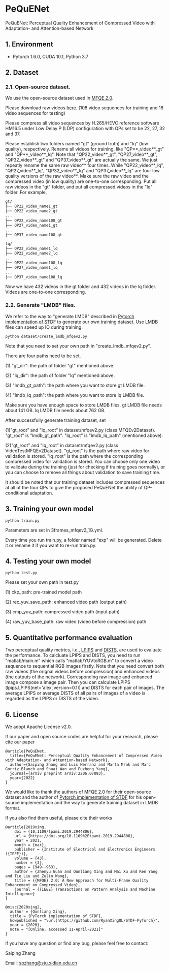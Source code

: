 # PeQuENet
PeQuENet: Perceptual Quality Enhancement of Compressed Video with Adaptation- and Attention-based Network

## 1. Environment

- Pytorch 1.6.0, CUDA 10.1, Python 3.7

## 2. Dataset

### 2.1. Open-source dataset. 

We use the open-source dataset used in [MFQE 2.0](https://github.com/RyanXingQL/MFQEv2.0). 

Please download raw videos [here](https://github.com/RyanXingQL/MFQEv2.0/wiki/MFQEv2-Dataset). (108 video sequences for training and 18 video sequences for testing) 

Please compress all video sequences by H.265/HEVC reference software HM16.5 under Low Delay P (LDP) configuration with QPs set to be 22, 27, 32 and 37.
  
Please establish two folders named "gt" (ground truth) and "lq" (low quality), respectively. Rename all videos for training, like "QP**_video**_gt" and "QP**_video**_lq". Note that "QP22_video**_gt", "QP27_video**_gt", "QP32_video**_gt" and "QP37_video**_gt" are actually the same. We just repeatly rename the same raw video** four times. While "QP22_video**_lq", "QP27_video**_lq", "QP32_video**_lq" and "QP37_video**_lq" are four low quality versions of the raw video**. Make sure the raw video and the compressed video (in low quality) are one-to-one corresponding. Put all raw videos in the "gt" folder, and put all compressed videos in the "lq" folder. For example,
 
 ```tex
gt/
├── QP22_video_name1_gt
├── QP22_video_name2_gt
...
├── QP22_video_name108_gt
├── QP27_video_name1_gt
...
├── QP37_video_name108_gt

lq/
├── QP22_video_name1_lq
├── QP22_video_name2_lq
...
├── QP22_video_name108_lq
├── QP27_video_name1_lq
...
├── QP37_video_name108_lq
```

Now we have 432 videos in the gt folder and 432 videos in the lq folder. Videos are one-to-one corresponding.

### 2.2. Generate "LMDB" files.

We refer to the way to "generate LMDB" described in [Pytorch implementation of STDF](https://github.com/RyanXingQL/STDF-PyTorch) to generate our own training dataset. Use LMDB files can speed up IO during training.

```
python dataset/create_lmdb_mfqev2.py
```
Note that you need to set your own path in "create_lmdb_mfqev2.py". 

There are four paths need to be set.

(1) "gt_dir": the path of folder "gt" mentioned above.

(2) "lq_dir": the path of folder "lq" mentioned above.

(3) "lmdb_gt_path": the path where you want to store gt LMDB file.

(4) "lmdb_lq_path": the path where you want to store lq LMDB file.

Make sure you have enough space to store LMDB files. gt LMDB file needs about 141 GB. lq LMDB file needs about 762 GB. 

After successfully generate training dataset, set 

(1)"gt_root" and "lq_root" in dataset/mfqev2.py (class MFQEv2Dataset). "gt_root" is "lmdb_gt_path". "lq_root" is "lmdb_lq_path" (mentioned above).

(2)"gt_root" and "lq_root" in dataset/mfqev2.py (class VideoTestMFQEv2Dataset). "gt_root" is the path where raw video for validation is stored. "lq_root" is the path where the corresponding compressed video for validation is stored. You can choose only one video to validate during the training (just for checking if training goes normally), or you can choose to remove all things about validation to save training time. 


It should be noted that our training dataset includes compressed sequences at all of the four QPs to give the proposed PeQuENet the ability of QP-conditional adaptation. 

## 3. Training your own model

```
python train.py
```

Parameters are set in 3frames_mfqev2_1G.yml.

Every time you run train.py, a folder named "exp" will be generated. Delete it or rename it if you want to re-run train.py.


## 4. Testing your own model

```
python test.py
```

Please set your own path in test.py

(1) ckp_path: pre-trained model path

(2) rec_yuv_save_path: enhanced video path (output path)

(3) cmp_yuv_path: compressed video path (input path)

(4) raw_yuv_base_path: raw video (video before compression) path

## 5. Quantitative performance evaluation

Two perceptual quality metrics, i.e., [LPIPS](https://github.com/richzhang/PerceptualSimilarity) and [DISTS](https://github.com/dingkeyan93/DISTS), are used to evaluate the performance. To calcluate LPIPS and DISTS, you need to run "matlab/main.m" which calls "matlab/YUVtoRGB.m" to convert a video sequence to sequential RGB images firstly. Note that you need convert both raw videos (the orignal videos before compression) and enhanced videos (the outputs of the network). Corresponding raw image and enhanced image compose a image pair. Then you can calculate LPIPS (lpips.LPIPS(net='alex',version=0.1)) and DISTS for each pair of images. The average LPIPS or average DISTS of all pairs of images of a video is regarded as the LPIPS or DISTS of the video.

## 6. License

We adopt Apache License v2.0.

If our paper and open source codes are helpful for your research, please cite our paper
```
@article{PeQuENet,
  title={PeQuENet: Perceptual Quality Enhancement of Compressed Video with Adaptation- and Attention-based Network},
  author={Saiping Zhang and Luis Herranz and Marta Mrak and Marc Gorriz Blanch and Shuai Wan and Fuzheng Yang},
  journal={arXiv preprint arXiv:2206.07893},
  year={2022}
}
```

We would like to thank the authors of [MFQE 2.0](https://github.com/RyanXingQL/MFQEv2.0) for their open-source dataset and the author of [Pytorch implementation of STDF](https://github.com/RyanXingQL/STDF-PyTorch) for his open-source implementation and the way to generate training dataset in LMDB format.

If you also find them useful, please cite their works

```
@article{2019xing,
    doi = {10.1109/tpami.2019.2944806},
    url = {https://doi.org/10.1109%2Ftpami.2019.2944806},
    year = 2021,
    month = {mar},
    publisher = {Institute of Electrical and Electronics Engineers ({IEEE})},
    volume = {43},
    number = {3},
    pages = {949--963},
    author = {Zhenyu Guan and Qunliang Xing and Mai Xu and Ren Yang and Tie Liu and Zulin Wang},
    title = {{MFQE} 2.0: A New Approach for Multi-Frame Quality Enhancement on Compressed Video},
    journal = {{IEEE} Transactions on Pattern Analysis and Machine Intelligence}
}

@misc{2020xing2,
  author = {Qunliang Xing},
  title = {PyTorch implementation of STDF},
  howpublished = "\url{https://github.com/RyanXingQL/STDF-PyTorch}",
  year = {2020}, 
  note = "[Online; accessed 11-April-2021]"
}
```

If you have any question or find any bug, please feel free to contact:

Saiping Zhang

Email: spzhang@stu.xidian.edu.cn
